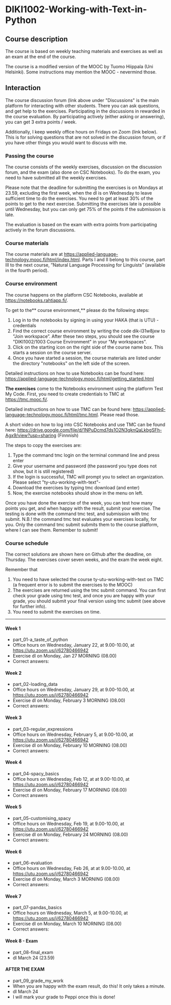 # DIKI1002-Working-with-Text-in-Python
 
## Course description
The course is based on weekly teaching materials and exercises as well as an exam at the end of the course. 

The course is a modified version of the MOOC by Tuomo Hiippala (Uni Helsinki). Some instructions may mention the MOOC - nevermind those.

## Interaction
The course discussion forum (link above under "Discussions" is the main platform for interacting with other students. There you can ask questions, and get help to the exercises. Participating in the discussions in rewarded in the course evaluation. By participating actively (either asking or answering), you can get 3 extra points / week. 

Additionally, I keep weekly office hours on Fridays on Zoom (link below). This is for solving questions that are not solved in the discussion forum, or if you have other things you would want to discuss with me.

### Passing the course

The course consists of the weekly exercises, discussion on the discussion forum, and the exam (also done on CSC Notebooks). To do the exam, you need to have submitted all the weekly exercises. 

Please note that the deadline for submitting the exercises is on Mondays at 23.59, excluding the first week, when the dl is on Wednesday to leave sufficient time to do the exercises.
You need to get at least 30% of the points to get to the next exercise. Submitting the exercises late is possible until Wednesday, but you can only get 75% of the points if the submission is late.

The evaluation is based on the exam with extra points from participating actively in the forum discussions.

### Course materials

The course materials are at https://applied-language-technology.mooc.fi/html/index.html. 
Parts I and II belong to this course, part III to the next course, ”Natural Language Processing for Linguists” (available in the fourth period).

### Course environment

The course happens on the platform CSC Notebooks, available at https://notebooks.rahtiapp.fi/. 

To get to the** course environment,** please do the following steps:
1) Log in to the notebooks by signing in using your HAKA (that is UTU) -credentials
2) Find the correct course environment by writing the code dik-l31w8jxw to ”Join workspace”. After these two steps, you should see the course "DIKI1002/1003 Course Environment" in your "My workspaces".
4) Click on the starting icon on the right side of the course name box. This starts a session on the course server.
5) Once you have started a session, the course materials are listed under the directory "notebooks" on the left side of the screen.

Detailed instructions on how to use Notebooks can be found here: https://applied-language-technology.mooc.fi/html/getting_started.html 

**The exercises** come to the Notebooks environment using the platform Test My Code. First, you need to create credentials to TMC at https://tmc.mooc.fi/.

Detailed instructions on how to use TMC can be found here: https://applied-language-technology.mooc.fi/html/tmc.html. Please read those.

A short video on how to log into CSC Notebooks and use TMC can be found here: https://drive.google.com/file/d/1NPuDcmd7ds1O2N3gknQaLkbgSFh-Agx9/view?usp=sharing (Finnnish)

The steps to copy the exercises are: 
1) Type the command tmc login on the terminal command line and press enter
2) Give your username and password (the password you type does not show, but it is still registered)
3) If the login is successful, TMC will prompt you to select an organization. Please select "ty-utu-working-with-text"-
4) Download the exercises by typing tmc download (and enter)
5) Now, the exercise notebooks should show in the menu on left.
   
Once you have done the exercise of the week, you can test how many points you get, and when happy with the result, submit your exercise. The testing is done with the command tmc test, and submission with tmc submit.
N.B.! the command tmc test evaluates your exercises locally, for you. Only the command tmc submit submits them to the course platform, where I can see them. Remember to submit!

### Course schedule
The correct solutions are shown here on Github after the deadline, on Thursday. The exercises cover seven weeks, and the exam the week eight.

Remember that 
1) You need to have selected the course ty-utu-working-with-text on TMC (a frequent error is to submit the exercises to the MOOC)
2) The exercises are returned using the tmc submit command. You can first check your grade using tmc test, and once you are happy with your grade, you should submit your final version using tmc submit (see above for further info).
3) You need to submit the exercises on time.
---------------------------------------------------------------------------------------------------------------------------------------------------------------------

#### Week 1
* part_01-a_taste_of_python
* Office hours on Wednesday, January 22, at 9.00-10.00, at https://utu.zoom.us/j/62780466942
* Exercise dl on Monday, Jan 27 MORNING (08.00)
* Correct answers:

#### Week 2
* part_02-loading_data
* Office hours on Wednesday, January 29, at 9.00-10.00, at https://utu.zoom.us/j/62780466942
* Exercise dl on Monday, February 3 MORNING (08.00)
* Correct answers: 

#### Week 3
* part_03-regular_expressions
* Office hours on Wednesday, February 5, at 9.00-10.00, at https://utu.zoom.us/j/62780466942
* Exercise dl on Monday, February 10 MORNING (08.00)
* Correct answers: 

#### Week 4
* part_04-spacy_basics
* Office hours on Wednesday, Feb 12, at at 9.00-10.00, at https://utu.zoom.us/j/62780466942
* Exercise dl on Monday, February 17 MORNING (08.00)
* Correct answers 

#### Week 5
* part_05-customising_spacy
* Office hours on Wednesday, Feb 19, at 9.00-10.00, at https://utu.zoom.us/j/62780466942
* Exercise dl on Monday, February 24 MORNING (08.00)
* Correct answers: 

#### Week 6
* part_06-evaluation
* Office hours on Wednesday, Feb 26, at at 9.00-10.00, at https://utu.zoom.us/j/62780466942
* Exercise dl on Monday, March 3 MORNING (08.00)
* Correct answers: 

#### Week 7
* part_07-pandas_basics
* Office hours on Wednesday, March 5, at 9.00-10.00, at https://utu.zoom.us/j/62780466942
* Exercise dl on Monday, March 10 MORNING (08.00)
* Correct answers:


#### Week 8 - Exam
* part_08-final_exam
* dl March 24 (23.59)

#### AFTER THE EXAM
* part_09_grade_my_work
* When you are happy with the exam result, do this! It only takes a minute.
* dl March 24
* I will mark your grade to Peppi once this is done!
